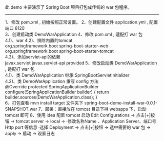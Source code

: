 此 demo 主要演示了 Spring Boot 项目打包成传统的 war 包程序。
________________________________________________
1、修改 pom.xml , 初始按照正常设置。
2、创建配置文件 application.yml , 配置端口 8120  
3、创建启动类 DemoWarApplication 
4、修改 pom.xml , 适配打 war 包  
    4.1)、<packaging>war</packaging>
    4.2)、排除内置的tomcat  
        <dependency>
            <groupId>org.springframework.boot</groupId>
            <artifactId>spring-boot-starter-web</artifactId>
            <exclusions>
                <exclusion>
                    <groupId>org.springframework.boot</groupId>
                    <artifactId>spring-boot-starter-tomcat</artifactId>
                </exclusion>
            </exclusions>
        </dependency>  
    4.3)、添加servlet-api的依赖  
        <dependency>
            <groupId>javax.servlet</groupId>
            <artifactId>javax.servlet-api</artifactId>
            <scope>provided</scope>
        </dependency>
5、修改启动类 DemoWarApplication , 适配打 war 包  
    4.1)、类 DemoWarApplication 继承 SpringBootServletInitializer  
    4.2)、类 DemoWarApplication 重写 config 方法  
        @Override
        protected SpringApplicationBuilder configure(SpringApplicationBuilder builder) {
            return builder.sources(DemoWarApplication.class);
        }  
6、打包查看 mvn install
    target 文件夹下 spring-boot-demo-install-war-0.0.1-SNAPSHOT.war
7、部署：直接放在 tomcat 目录下得 webapps 下，启动 tomcat 即可
8、使用 idea 配置 tomcat 启动
    Edit Configurations -> 点击[+]按钮 -> tomcat server -> local ->
    ·修改名称Name 、Application Server、端口号Http port 等信息
    ·选择 Deployment -> 点击[+]按钮 -> 选中需要的 war 包
    -> apply -> 启动 -> 观察日志 
    
    


